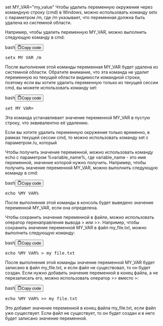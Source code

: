 <p>set MY_VAR="my_value"
Чтобы удалить переменную окружения через командную строку (cmd) в Windows, 
можно использовать команду setx с параметром /m, где /m указывает, что переменная должна быть удалена из системной области.</p>
<p>Например, чтобы удалить переменную MY_VAR, можно выполнить следующую команду в cmd:</p>
<div class="code-element"><div class="lang-line"><text>bash</text><button class="copy-button" id="code426b" onclick="copyCode(code426, code426b)"><svg stroke="currentColor" fill="none" stroke-width="2" viewBox="0 0 24 24" stroke-linecap="round" stroke-linejoin="round" class="h-4 w-4" height="1em" width="1em" xmlns="http://www.w3.org/2000/svg"><path d="M16 4h2a2 2 0 0 1 2 2v14a2 2 0 0 1-2 2H6a2 2 0 0 1-2-2V6a2 2 0 0 1 2-2h2"></path><rect x="8" y="2" width="8" height="4" rx="1" ry="1"></rect></svg><text>Copy code</text></button></div><div class="code" id="code426"><div class="highlight"><pre><span></span>setx<span class="w"> </span>MY_VAR<span class="w"> </span>/m
</pre></div></div></div>

<p>После выполнения этой команды переменная MY_VAR будет удалена из системной области. 
Обратите внимание, что эта команда не удалит переменную из текущей области видимости командной строки, 
поэтому если вы хотите удалить переменную только из текущей сессии cmd, вы можете использовать команду set:</p>
<div class="code-element"><div class="lang-line"><text>bash</text><button class="copy-button" id="code427b" onclick="copyCode(code427, code427b)"><svg stroke="currentColor" fill="none" stroke-width="2" viewBox="0 0 24 24" stroke-linecap="round" stroke-linejoin="round" class="h-4 w-4" height="1em" width="1em" xmlns="http://www.w3.org/2000/svg"><path d="M16 4h2a2 2 0 0 1 2 2v14a2 2 0 0 1-2 2H6a2 2 0 0 1-2-2V6a2 2 0 0 1 2-2h2"></path><rect x="8" y="2" width="8" height="4" rx="1" ry="1"></rect></svg><text>Copy code</text></button></div><div class="code" id="code427"><div class="highlight"><pre><span></span><span class="nb">set</span><span class="w"> </span><span class="nv">MY_VAR</span><span class="o">=</span>
</pre></div></div></div>

<p>Эта команда устанавливает значение переменной MY_VAR в пустую строку, что эквивалентно её удалению.</p>
<p>Если вы хотите удалить переменную окружения только временно, в рамках текущей сессии cmd, то можно использовать команду set с параметром /u, который </p>
<p>Чтобы получить значение переменной, можно использовать команду echo с параметром %variable_name%, 
где variable_name - это имя переменной, значение которой нужно получить. 
Например, чтобы получить значение переменной MY_VAR, можно выполнить следующую команду в cmd:</p>
<div class="code-element"><div class="lang-line"><text>bash</text><button class="copy-button" id="code428b" onclick="copyCode(code428, code428b)"><svg stroke="currentColor" fill="none" stroke-width="2" viewBox="0 0 24 24" stroke-linecap="round" stroke-linejoin="round" class="h-4 w-4" height="1em" width="1em" xmlns="http://www.w3.org/2000/svg"><path d="M16 4h2a2 2 0 0 1 2 2v14a2 2 0 0 1-2 2H6a2 2 0 0 1-2-2V6a2 2 0 0 1 2-2h2"></path><rect x="8" y="2" width="8" height="4" rx="1" ry="1"></rect></svg><text>Copy code</text></button></div><div class="code" id="code428"><div class="highlight"><pre><span></span><span class="nb">echo</span><span class="w"> </span>%MY_VAR%
</pre></div></div></div>

<p>После выполнения этой команды в консоль будет выведено значение переменной MY_VAR, если она определена.</p>
<p>Чтобы сохранить значение переменной в файле, можно использовать оператор перенаправления вывода &gt; или &gt;&gt;. 
Например, чтобы сохранить значение переменной MY_VAR в файл my_file.txt, можно выполнить следующую команду:</p>
<div class="code-element"><div class="lang-line"><text>bash</text><button class="copy-button" id="code429b" onclick="copyCode(code429, code429b)"><svg stroke="currentColor" fill="none" stroke-width="2" viewBox="0 0 24 24" stroke-linecap="round" stroke-linejoin="round" class="h-4 w-4" height="1em" width="1em" xmlns="http://www.w3.org/2000/svg"><path d="M16 4h2a2 2 0 0 1 2 2v14a2 2 0 0 1-2 2H6a2 2 0 0 1-2-2V6a2 2 0 0 1 2-2h2"></path><rect x="8" y="2" width="8" height="4" rx="1" ry="1"></rect></svg><text>Copy code</text></button></div><div class="code" id="code429"><div class="highlight"><pre><span></span><span class="nb">echo</span><span class="w"> </span>%MY_VAR%<span class="w"> </span>&gt;<span class="w"> </span>my_file.txt
</pre></div></div></div>

<p>После выполнения этой команды значение переменной MY_VAR будет записано в файл my_file.txt, 
и если файл не существовал, то он будет создан. 
Если нужно добавить значение переменной в конец файла, а не перезаписать его, можно использовать оператор &gt;&gt; вместо &gt;:</p>
<div class="code-element"><div class="lang-line"><text>bash</text><button class="copy-button" id="code430b" onclick="copyCode(code430, code430b)"><svg stroke="currentColor" fill="none" stroke-width="2" viewBox="0 0 24 24" stroke-linecap="round" stroke-linejoin="round" class="h-4 w-4" height="1em" width="1em" xmlns="http://www.w3.org/2000/svg"><path d="M16 4h2a2 2 0 0 1 2 2v14a2 2 0 0 1-2 2H6a2 2 0 0 1-2-2V6a2 2 0 0 1 2-2h2"></path><rect x="8" y="2" width="8" height="4" rx="1" ry="1"></rect></svg><text>Copy code</text></button></div><div class="code" id="code430"><div class="highlight"><pre><span></span><span class="nb">echo</span><span class="w"> </span>%MY_VAR%<span class="w"> </span>&gt;&gt;<span class="w"> </span>my_file.txt
</pre></div></div></div>

<p>Это добавит значение переменной в конец файла my_file.txt, если файл уже существует. 
Если файл не существует, то он будет создан и в него будет записано значение переменной.</p>